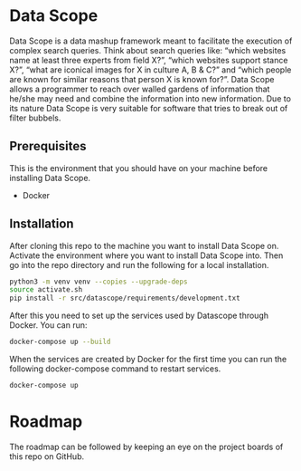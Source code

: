 Data Scope
==========

Data Scope is a data mashup framework meant to facilitate the execution of complex search queries. 
Think about search queries like: “which websites name at least three experts from field X?”, 
“which websites support stance X?”, “what are iconical images for X in culture A, B & C?” and 
“which people are known for similar reasons that person X is known for?”. 
Data Scope allows a programmer to reach over walled gardens of information that he/she may need and
combine the information into new information. 
Due to its nature Data Scope is very suitable for software that tries to break out of filter bubbels.


Prerequisites
-------------

This is the environment that you should have on your machine before installing Data Scope.

* Docker


Installation
------------

After cloning this repo to the machine you want to install Data Scope on. 
Activate the environment where you want to install Data Scope into. 
Then go into the repo directory and run the following for a local installation.

```bash
python3 -m venv venv --copies --upgrade-deps
source activate.sh
pip install -r src/datascope/requirements/development.txt
```

After this you need to set up the services used by Datascope through Docker. You can run:

```bash
docker-compose up --build
```

When the services are created by Docker for the first time
you can run the following docker-compose command to restart services.

```bash
docker-compose up
```


Roadmap
=======

The roadmap can be followed by keeping an eye on the project boards of this repo on GitHub.
